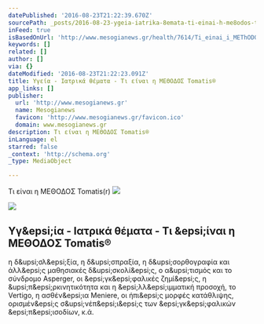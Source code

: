 ```yaml
---
datePublished: '2016-08-23T21:22:39.670Z'
sourcePath: _posts/2016-08-23-ygeia-iatrika-8emata-ti-einai-h-me8odos-tomatisr.md
inFeed: true
isBasedOnUrl: 'http://www.mesogianews.gr/health/7614/Ti_einai_i_METhODOS_Tomatis'
keywords: []
related: []
author: []
via: {}
dateModified: '2016-08-23T21:22:23.091Z'
title: Υγεία - Ιατρικά θέματα - Τι είναι η ΜΕΘΟΔΟΣ Tomatis®
app_links: []
publisher:
  url: 'http://www.mesogianews.gr'
  name: Mesogianews
  favicon: 'http://www.mesogianews.gr/favicon.ico'
  domain: www.mesogianews.gr
description: Τι είναι η ΜΕΘΟΔΟΣ Tomatis®
inLanguage: el
starred: false
_context: 'http://schema.org'
_type: MediaObject

---
```

Τι είναι η ΜΕΘΟΔΟΣ Tomatis(r)
![](https://the-grid-user-content.s3-us-west-2.amazonaws.com/a6679773-8aeb-4276-a02d-87cce4987706.jpg)

<article style=""><img src="https://s3-us-west-2.amazonaws.com/the-grid-img/p/6b5bfe3373b5cd8a39b3609f01544bf87e8fae08.gif" /><h1>Υγ&amp;epsi;ία - Ιατρικά θέματα - Τι &amp;epsi;ίναι η ΜΕΘΟΔΟΣ Tomatis®</h1><p>η δ&amp;upsi;σλ&amp;epsi;ξία, η δ&amp;upsi;σπραξία, η δ&amp;upsi;σορθογραφία και άλλ&amp;epsi;ς μαθησιακές δ&amp;upsi;σκολί&amp;epsi;ς, ο α&amp;upsi;τισμός και το σύνδρομο Asperger, οι &amp;epsi;γκ&amp;epsi;φαλικές ζημί&amp;epsi;ς, η &amp;upsi;π&amp;epsi;ρκινητικότητα και η &amp;epsi;λλ&amp;epsi;ιμματική προσοχή, το Vertigo, η ασθέν&amp;epsi;ια Meniere, οι ήπι&amp;epsi;ς μορφές κατάθλιψης, ορισμέν&amp;epsi;ς σ&amp;upsi;νέπ&amp;epsi;ι&amp;epsi;ς των &amp;epsi;γκ&amp;epsi;φαλικών &amp;epsi;π&amp;epsi;ισοδίων, κ.ά.</p></article>